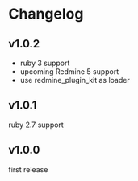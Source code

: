 Changelog
=========

v1.0.2
------

- ruby 3 support
- upcoming Redmine 5 support
- use redmine_plugin_kit as loader

v1.0.1
------

ruby 2.7 support

v1.0.0
------

first release

